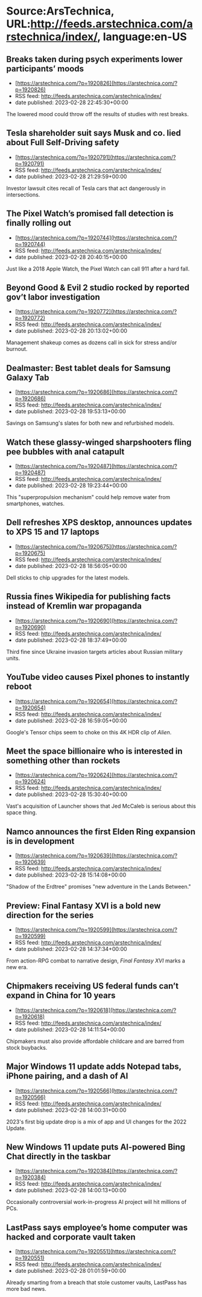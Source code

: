 # Source:ArsTechnica, URL:http://feeds.arstechnica.com/arstechnica/index/, language:en-US

## Breaks taken during psych experiments lower participants’ moods
 - [https://arstechnica.com/?p=1920826](https://arstechnica.com/?p=1920826)
 - RSS feed: http://feeds.arstechnica.com/arstechnica/index/
 - date published: 2023-02-28 22:45:30+00:00

The lowered mood could throw off the results of studies with rest breaks.

## Tesla shareholder suit says Musk and co. lied about Full Self-Driving safety
 - [https://arstechnica.com/?p=1920791](https://arstechnica.com/?p=1920791)
 - RSS feed: http://feeds.arstechnica.com/arstechnica/index/
 - date published: 2023-02-28 21:29:59+00:00

Investor lawsuit cites recall of Tesla cars that act dangerously in intersections.

## The Pixel Watch’s promised fall detection is finally rolling out
 - [https://arstechnica.com/?p=1920744](https://arstechnica.com/?p=1920744)
 - RSS feed: http://feeds.arstechnica.com/arstechnica/index/
 - date published: 2023-02-28 20:40:15+00:00

Just like a 2018 Apple Watch, the Pixel Watch can call 911 after a hard fall.

## Beyond Good & Evil 2 studio rocked by reported gov’t labor investigation
 - [https://arstechnica.com/?p=1920772](https://arstechnica.com/?p=1920772)
 - RSS feed: http://feeds.arstechnica.com/arstechnica/index/
 - date published: 2023-02-28 20:13:02+00:00

Management shakeup comes as dozens call in sick for stress and/or burnout.

## Dealmaster: Best tablet deals for Samsung Galaxy Tab
 - [https://arstechnica.com/?p=1920686](https://arstechnica.com/?p=1920686)
 - RSS feed: http://feeds.arstechnica.com/arstechnica/index/
 - date published: 2023-02-28 19:53:13+00:00

Savings on Samsung's slates for both new and refurbished models.

## Watch these glassy-winged sharpshooters fling pee bubbles with anal catapult
 - [https://arstechnica.com/?p=1920487](https://arstechnica.com/?p=1920487)
 - RSS feed: http://feeds.arstechnica.com/arstechnica/index/
 - date published: 2023-02-28 19:23:44+00:00

This "superpropulsion mechanism" could help remove water from smartphones, watches.

## Dell refreshes XPS desktop, announces updates to XPS 15 and 17 laptops
 - [https://arstechnica.com/?p=1920675](https://arstechnica.com/?p=1920675)
 - RSS feed: http://feeds.arstechnica.com/arstechnica/index/
 - date published: 2023-02-28 18:56:05+00:00

Dell sticks to chip upgrades for the latest models.

## Russia fines Wikipedia for publishing facts instead of Kremlin war propaganda
 - [https://arstechnica.com/?p=1920690](https://arstechnica.com/?p=1920690)
 - RSS feed: http://feeds.arstechnica.com/arstechnica/index/
 - date published: 2023-02-28 18:37:49+00:00

Third fine since Ukraine invasion targets articles about Russian military units.

## YouTube video causes Pixel phones to instantly reboot
 - [https://arstechnica.com/?p=1920654](https://arstechnica.com/?p=1920654)
 - RSS feed: http://feeds.arstechnica.com/arstechnica/index/
 - date published: 2023-02-28 16:59:05+00:00

Google's Tensor chips seem to choke on this 4K HDR clip of <em>Alien</em>.

## Meet the space billionaire who is interested in something other than rockets
 - [https://arstechnica.com/?p=1920624](https://arstechnica.com/?p=1920624)
 - RSS feed: http://feeds.arstechnica.com/arstechnica/index/
 - date published: 2023-02-28 15:30:40+00:00

Vast's acquisition of Launcher shows that Jed McCaleb is serious about this space thing.

## Namco announces the first Elden Ring expansion is in development
 - [https://arstechnica.com/?p=1920639](https://arstechnica.com/?p=1920639)
 - RSS feed: http://feeds.arstechnica.com/arstechnica/index/
 - date published: 2023-02-28 15:14:08+00:00

"Shadow of the Erdtree" promises "new adventure in the Lands Between."

## Preview: Final Fantasy XVI is a bold new direction for the series
 - [https://arstechnica.com/?p=1920599](https://arstechnica.com/?p=1920599)
 - RSS feed: http://feeds.arstechnica.com/arstechnica/index/
 - date published: 2023-02-28 14:37:34+00:00

From action-RPG combat to narrative design, <em>Final Fantasy XVI</em> marks a new era.

## Chipmakers receiving US federal funds can’t expand in China for 10 years
 - [https://arstechnica.com/?p=1920618](https://arstechnica.com/?p=1920618)
 - RSS feed: http://feeds.arstechnica.com/arstechnica/index/
 - date published: 2023-02-28 14:11:54+00:00

Chipmakers must also provide affordable childcare and are barred from stock buybacks.

## Major Windows 11 update adds Notepad tabs, iPhone pairing, and a dash of AI
 - [https://arstechnica.com/?p=1920566](https://arstechnica.com/?p=1920566)
 - RSS feed: http://feeds.arstechnica.com/arstechnica/index/
 - date published: 2023-02-28 14:00:31+00:00

2023's first big update drop is a mix of app and UI changes for the 2022 Update.

## New Windows 11 update puts AI-powered Bing Chat directly in the taskbar
 - [https://arstechnica.com/?p=1920384](https://arstechnica.com/?p=1920384)
 - RSS feed: http://feeds.arstechnica.com/arstechnica/index/
 - date published: 2023-02-28 14:00:13+00:00

Occasionally controversial work-in-progress AI project will hit millions of PCs.

## LastPass says employee’s home computer was hacked and corporate vault taken
 - [https://arstechnica.com/?p=1920551](https://arstechnica.com/?p=1920551)
 - RSS feed: http://feeds.arstechnica.com/arstechnica/index/
 - date published: 2023-02-28 01:01:59+00:00

Already smarting from a breach that stole customer vaults, LastPass has more bad news.

